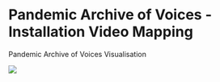 # Pandemic Archive of Voices - Installation Video Mapping

Pandemic Archive of Voices Visualisation

![](https://github.com/mneunomne/paov_installation_vis/blob/master/visual.gif)
